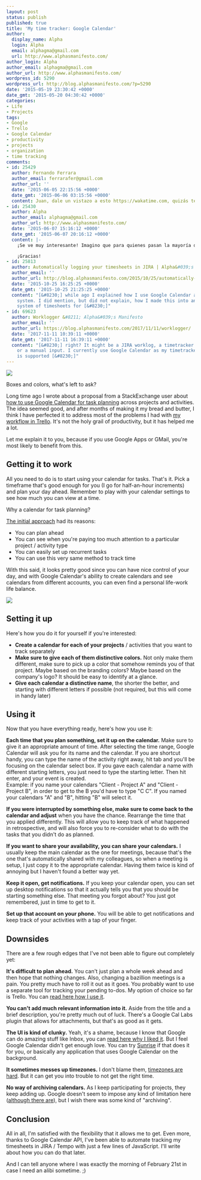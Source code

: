 ```yaml
---
layout: post
status: publish
published: true
title: 'My time tracker: Google Calendar'
author:
  display_name: Alpha
  login: Alpha
  email: alphagma@gmail.com
  url: http://www.alphasmanifesto.com/
author_login: Alpha
author_email: alphagma@gmail.com
author_url: http://www.alphasmanifesto.com/
wordpress_id: 5290
wordpress_url: http://blog.alphasmanifesto.com/?p=5290
date: '2015-05-19 23:30:42 +0000'
date_gmt: '2015-05-20 04:30:42 +0000'
categories:
- Life
- Projects
tags:
- Google
- Trello
- Google Calendar
- productivity
- projects
- organization
- time tracking
comments:
- id: 25429
  author: Fernando Ferrara
  author_email: ferrarafer@gmail.com
  author_url: ''
  date: '2015-06-05 22:15:56 +0000'
  date_gmt: '2015-06-06 03:15:56 +0000'
  content: Juan, dale un vistazo a esto https://wakatime.com, quizás te sirva.
- id: 25430
  author: Alpha
  author_email: alphagma@gmail.com
  author_url: http://www.alphasmanifesto.com/
  date: '2015-06-07 15:16:12 +0000'
  date_gmt: '2015-06-07 20:16:12 +0000'
  content: |-
    ¡Se ve muy interesante! Imagino que para quienes pasan la mayoría de su tiempo en algún editor de código, esto debe funcionar de maravilla. Algún tiempo también probé RescueTime, pero no tenía la capacidad de separar por proyectos o lenguajes. En mi caso, ninguno de los dos es completamente útil, porque distintas actividades pueden ocurrir con el mismo programa que no sea un editor de código. Por ejemplo, una reunión de planificación vs. de soporte vs. de diseño, todo por Skype. Planificación vs. documentación en Chrome con confluence. Son los primeros ejemplos que me vienen a la mente pero seguramente captás la idea.

    ¡Gracias!
- id: 25813
  author: Automatically logging your timesheets in JIRA | Alpha&#039;s Manifesto
  author_email: ''
  author_url: http://blog.alphasmanifesto.com/2015/10/25/automatically-logging-your-timesheets-in-jira/
  date: '2015-10-25 16:25:25 +0000'
  date_gmt: '2015-10-25 21:25:25 +0000'
  content: "[&#8230;] while ago I explained how I use Google Calendar as my time-tracking
    system. I did mention, but did not explain, how I made this into an automatic
    system of timesheets for [&#8230;]"
- id: 69623
  author: Worklogger &#8211; Alpha&#039;s Manifesto
  author_email: ''
  author_url: https://blog.alphasmanifesto.com/2017/11/11/worklogger/
  date: '2017-11-11 10:39:11 +0000'
  date_gmt: '2017-11-11 16:39:11 +0000'
  content: "[&#8230;] right? It might be a JIRA worklog, a timetracker output file,
    or a manual input. I currently use Google Calendar as my timetracker, and that
    is supported [&#8230;]"
---
```


![](/assets/Calendar_marked.png)

Boxes and colors, what's left to ask?


Long time ago I wrote about a proposal from a StackExchange user about <a href="https://blog.alphasmanifesto.com/2013/09/16/google-calendar-para-manejo-de-tareas/">how to use Google Calendar for task planning</a> across projects and activities. The idea seemed good, and after months of making it my bread and butter, I think I have perfected it to address most of the problems I had with <a href="https://blog.alphasmanifesto.com/2013/08/08/como-uso-trello-para-trabajar-actualizado/">my workflow in Trello</a>. It's  not the holy grail of productivity, but it has helped me a lot.

Let me explain it to you, because if you use Google Apps or GMail, you're most likely to benefit from this.

<!--more-->

## Getting it to work

All you need to do is to start using your calendar for tasks. That's it. Pick a timeframe that's good enough for you (I go for half-an-hour increments) and plan your day ahead. Remember to play with your calendar settings to see how much you can view at a time.

Why a calendar for task planning?

<a href="https://blog.alphasmanifesto.com/2013/09/16/google-calendar-para-manejo-de-tareas/">The initial approach</a> had its reasons:

- You can plan ahead
- You can see when you're paying too much attention to a particular project / activity type
- You can easily set up recurrent tasks
- You can use this very same method to track time

With this said, it looks pretty good since you can have nice control of your day, and with Google Calendar's ability to create calendars and see calendars from different accounts, you can even find a personal life-work life balance.

![](/assets/CalendarTracking.png)


## Setting it up

Here's how you do it for yourself if you're interested:

- **Create a calendar for each of your projects** / activities that you want to track separately
- **Make sure to give each of them distinctive colors.** Not only make them different, make sure to pick up a color that somehow reminds you of that project. Maybe based on the branding colors? Maybe based on the company's logo? It should be easy to identify at a glance.
- **Give each calendar a distinctive name**, the shorter the better, and starting with different letters if possible (not required, but this will come in handy later)

## Using it

Now that you have everything ready, here's how you use it:

**Each time that you plan something, set it up on the calendar.** Make sure to give it an appropriate amount of time. After selecting the time range, Google Calendar will ask you for its name and the calendar. If you are shortcut handy, you can type the name of the activity right away, hit tab and you'll be focusing on the calendar select box. If you gave each calendar a name with different starting letters, you just need to type the starting letter. Then hit enter, and your event is created.<br />
Example: if you name your calendars "Client - Project A" and "Client - Project B", in order to get to the B you'd have to type "C C". If you named your calendars "A" and "B", hitting "B" will select it.

**If you were interrupted by something else, make sure to come back to the calendar and adjust** when you have the chance. Rearrange the time that you applied differently. This will allow you to keep track of what happened in retrospective, and will also force you to re-consider what to do with the tasks that you didn't do as planned.

**If you want to share your availability, you can share your calendars.** I usually keep the main calendar as the one for meetings, because that's the one that's automatically shared with my colleagues, so when a meeting is setup, I just copy it to the appropriate calendar. Having them twice is kind of annoying but I haven't found a better way yet.

**Keep it open, get notifications.** If you keep your calendar open, you can set up desktop notifications so that it actually tells you that you should be starting something else. That meeting you forgot about? You just got remembered, just in time to get to it.

**Set up that account on your phone.** You will be able to get notifications and keep track of your activities with a tap of your finger.

## Downsides

There are a few rough edges that I've not been able to figure out completely yet:

**It's difficult to plan ahead.** You can't just plan a whole week ahead and then hope that nothing changes. Also, changing a bazillion meetings is a pain. You pretty much have to roll it out as it goes. You probably want to use a separate tool for tracking your pending to-dos. My option of choice so far is Trello. You can <a href="https://blog.alphasmanifesto.com/2013/08/08/como-uso-trello-para-trabajar-actualizado/">read here how I use it</a>.

**You can't add much relevant information into it.** Aside from the title and a brief description, you're pretty much out of luck. There's a Google Cal Labs plugin that allows for attachments, but that's as good as it gets.

**The UI is kind of clunky.** Yeah, it's a shame, because I know that Google can do amazing stuff like Inbox, you can <a href="https://blog.alphasmanifesto.com/2014/11/28/google-inbox-and-inbox-zero/">read here why I liked it</a>. But I feel Google Calendar didn't get enough love. You can try <a href="https://calendar.sunrise.am/">Sunrise</a> if that does it for you, or basically any application that uses Google Calendar on the background.

**It sometimes messes up timezones.** I don't blame them, <a href="https://blog.alphasmanifesto.com/2012/03/14/bugs-con-el-manejo-de-fechas/">timezones are hard</a>. But it can get you into trouble to not get the right time.

**No way of archiving calendars.** As I keep participating for projects, they keep adding up. Google doesn't seem to impose any kind of limitation here (<a href="https://support.google.com/a/answer/2905486?hl=en">although there are</a>), but I wish there was some kind of "archiving".

## Conclusion

All in all, I'm satisfied with the flexibility that it allows me to get. Even more, thanks to Google Calendar API, I've been able to automate tracking my timesheets in JIRA / Tempo with just a few lines of JavaScript. I'll write about how you can do that later.

And I can tell anyone where I was exactly the morning of February 21st in case I need an alibi sometime. ;)
